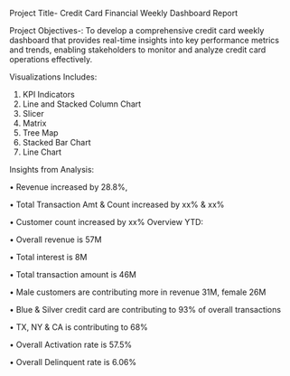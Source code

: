 Project Title- Credit Card Financial Weekly Dashboard Report

Project Objectives-:
To develop a comprehensive credit card weekly dashboard that provides real-time insights into key performance metrics and trends, enabling stakeholders to monitor and analyze credit card operations effectively.

Visualizations Includes:
1. KPI Indicators
2. Line and Stacked Column Chart
3. Slicer
4. Matrix
5. Tree Map
6. Stacked Bar Chart
7. Line Chart

Insights from Analysis:

•	Revenue increased by 28.8%, 

•	Total Transaction Amt & Count increased by xx% & xx%

•	Customer count increased by xx% Overview YTD:

•	Overall revenue is 57M

•	Total interest is 8M

•	Total transaction amount is 46M

•	Male customers are contributing more in revenue 31M, female 26M

•	Blue & Silver credit card are contributing to 93% of overall transactions

•	TX, NY & CA is contributing to 68%

•	Overall Activation rate is 57.5%

•	Overall Delinquent rate is 6.06%
